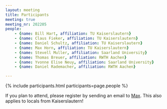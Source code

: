 ```yaml
---
layout: meeting
title: Participants
meeting: true
meeting_nr: 202205
people:
    - {name: Bill Hart, affiliation: TU Kaiserslautern}
    - {name: Claus Fieker, affiliation: TU Kaiserslautern}
    - {name: Daniel Schultz, affiliation: TU Kaiserslautern}
    - {name: Max Horn, affiliation: TU Kaiserslautern}
    - {name: Stevell Muller, affiliation: Saarland University}
    - {name: Thomas Breuer, affiliation: RWTH Aachen}
    - {name: Yvonne Elise Neuy, affiliation: Saarland University}
    - {name: Daniel Rademacher, affiliation: RWTH Aachen}

---
```


{% include participants.html participants=page.people %}

If you plan to attend, please register by sending an email
to [Max](mailto:horn@mathematik.uni-kl.de).
This also applies to locals from Kaiserslautern!

